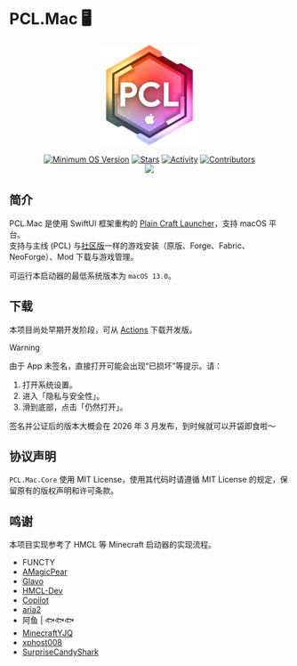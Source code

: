 # PCL.Mac 🖥️

<div align="center">
  <img alt="Logo" src="/.github/assets/icon.png" width="180">

  [![Minimum OS Version](https://img.shields.io/badge/macOS-13.0+-81AD18)](https://developer.apple.com/macos/)
  [![Stars](https://img.shields.io/github/stars/CeciliaStudio/PCL.Mac?style=flat)](https://github.com/CeciliaStudio/PCL.Mac/stargazers)
  [![Activity](https://img.shields.io/github/commit-activity/y/CeciliaStudio/PCL.Mac?color=FF6C57)](https://github.com/CeciliaStudio/PCL.Mac/pulse)
  [![Contributors](https://img.shields.io/github/contributors/CeciliaStudio/PCL.Mac)](https://github.com/CeciliaStudio/PCL.Mac/graphs/contributors)
  <br>
  [![](https://hits.zkitefly.eu.org/?tag=https://github.com/CeciliaStudio/PCL.Mac)](https://hits.zkitefly.eu.org/?tag=https://github.com/CeciliaStudio/PCL.Mac&web=true)
</div>

## 简介

PCL.Mac 是使用 SwiftUI 框架重构的 [Plain Craft Launcher](https://github.com/Hex-Dragon/PCL2)，支持 macOS 平台。<br>
支持与主线 (PCL) 与[社区版](https://github.com/PCL-Community/PCL2-CE)一样的游戏安装（原版、Forge、Fabric、NeoForge）、Mod 下载与游戏管理。<br>

可运行本启动器的最低系统版本为 `macOS 13.0`。

## 下载

本项目尚处早期开发阶段，可从 [Actions](https://github.com/CeciliaStudio/PCL.Mac/actions) 下载开发版。

> [!WARNING]
> 由于 App 未签名，直接打开可能会出现“已损坏”等提示。请：
> 1. 打开系统设置。
> 2. 进入「隐私与安全性」。
> 3. 滑到底部，点击「仍然打开」。
> 
> 签名并公证后的版本大概会在 2026 年 3 月发布，到时候就可以开袋即食啦～

## 协议声明
`PCL.Mac.Core` 使用 MIT License，使用其代码时请遵循 MIT License 的规定，保留原有的版权声明和许可条款。

## 鸣谢

本项目实现参考了 HMCL 等 Minecraft 启动器的实现流程。

- FUNCTY
- [AMagicPear](https://github.com/AMagicPear)
- [Glavo](https://github.com/Glavo)
- [HMCL-Dev](https://github.com/HMCL-Dev)
- [Copilot](https://github.com/copilot)
- [aria2](https://github.com/aria2/aria2)
- 阿鱼 | 🐟🐟🐟
- [MinecraftYJQ](https://github.com/MinecraftYJQ)
- [xphost008](https://github.com/xphost008)
- [SurpriseCandyShark](https://github.com/SupriseCandyShark)
